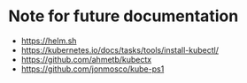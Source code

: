 # Note for future documentation

- https://helm.sh
- https://kubernetes.io/docs/tasks/tools/install-kubectl/
- https://github.com/ahmetb/kubectx
- https://github.com/jonmosco/kube-ps1
